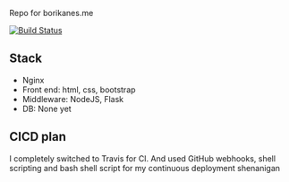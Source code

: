 Repo for borikanes.me

[![Build Status](https://travis-ci.org/borikanes/borikanes.svg?branch=master)](https://travis-ci.org/borikanes/borikanes)

## Stack
- Nginx
- Front end: html, css, bootstrap
- Middleware: NodeJS, Flask
- DB: None yet

## CICD plan
I completely switched to Travis for CI.
And used GitHub webhooks, shell scripting and bash shell script for my continuous deployment shenanigan
